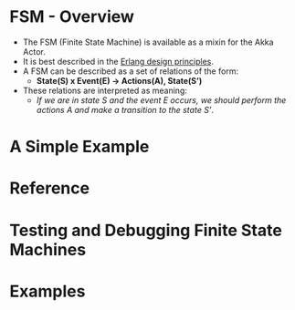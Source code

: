 # FSM - Overview
- The FSM (Finite State Machine) is available as a mixin for the Akka Actor.
- It is best described in the [Erlang design principles](http://erlang.org/documentation/doc-4.9.1/doc/design_principles/fsm.html).
- A FSM can be described as a set of relations of the form:
    - **State(S) x Event(E) -> Actions(A), State(S’)**
- These relations are interpreted as meaning:
    - _If we are in state S and the event E occurs, we should perform the actions A and make a transition to the state S’_.

# A Simple Example





# Reference





# Testing and Debugging Finite State Machines





# Examples










